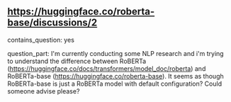 ## https://huggingface.co/roberta-base/discussions/2

contains_question: yes

question_part: I'm currently conducting some NLP research and i'm trying to understand the difference between RoBERTa (https://huggingface.co/docs/transformers/model_doc/roberta) and RoBERTa-base (https://huggingface.co/roberta-base). It seems as though RoBERTa-base is just a RoBERTa model with default configuration? Could someone advise please?